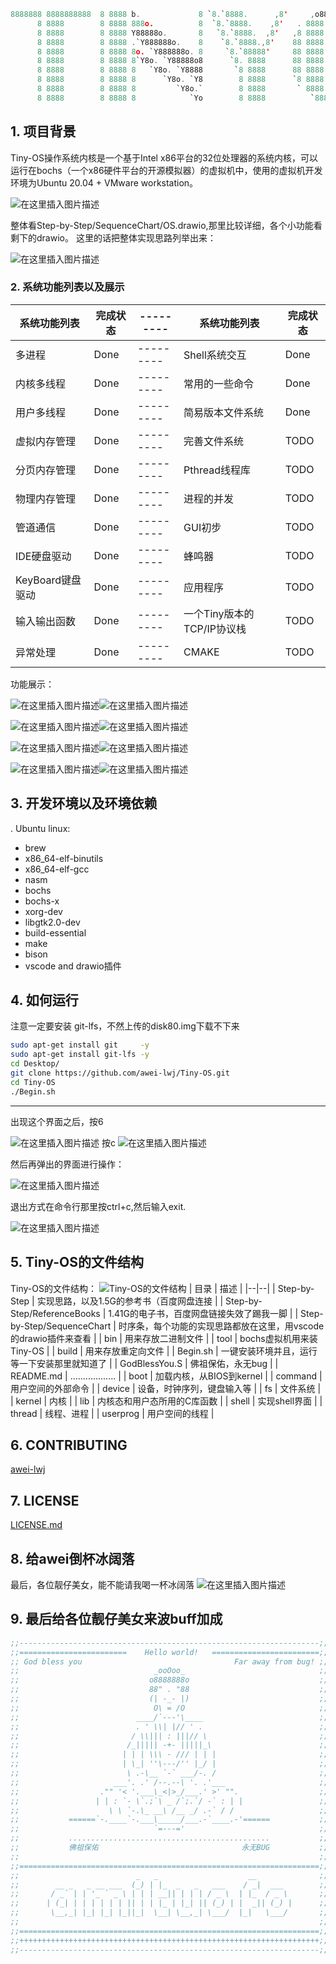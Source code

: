 ```c
8888888 8888888888  8 8888 b.             8 `8.`8888.      ,8'     ,o888888o.        d888888o.   
      8 8888        8 8888 888o.          8  `8.`8888.    ,8'   . 8888     `88.    .`8888:' `88. 
      8 8888        8 8888 Y88888o.       8   `8.`8888.  ,8'   ,8 8888       `8b   8.`8888.   Y8 
      8 8888        8 8888 .`Y888888o.    8    `8.`8888.,8'    88 8888        `8b  `8.`8888.     
      8 8888        8 8888 8o. `Y888888o. 8     `8.`88888'     88 8888         88   `8.`8888.    
      8 8888        8 8888 8`Y8o. `Y88888o8      `8. 8888      88 8888         88    `8.`8888.   
      8 8888        8 8888 8   `Y8o. `Y8888       `8 8888      88 8888        ,8P     `8.`8888.  
      8 8888        8 8888 8      `Y8o. `Y8        8 8888      `8 8888       ,8P  8b   `8.`8888. 
      8 8888        8 8888 8         `Y8o.`        8 8888       ` 8888     ,88'   `8b.  ;8.`8888 
      8 8888        8 8888 8            `Yo        8 8888          `8888888P'      `Y8888P ,88P' 


```
## 1. 项目背景
Tiny-OS操作系统内核是一个基于Intel x86平台的32位处理器的系统内核，可以运行在bochs（一个x86硬件平台的开源模拟器）的虚拟机中，使用的虚拟机开发环境为Ubuntu 20.04 + VMware workstation。

![在这里插入图片描述](https://img-blog.csdnimg.cn/20210718202646756.png?x-oss-process=image/watermark,type_ZmFuZ3poZW5naGVpdGk,shadow_10,text_aHR0cHM6Ly9ibG9nLmNzZG4ubmV0L3FxXzQ1ODc3NTI0,size_16,color_FFFFFF,t_70)

整体看Step-by-Step/SequenceChart/OS.drawio,那里比较详细，各个小功能看剩下的drawio。
这里的话把整体实现思路列举出来：

![在这里插入图片描述](https://img-blog.csdnimg.cn/20210718182847336.png?x-oss-process=image/watermark,type_ZmFuZ3poZW5naGVpdGk,shadow_10,text_aHR0cHM6Ly9ibG9nLmNzZG4ubmV0L3FxXzQ1ODc3NTI0,size_16,color_FFFFFF,t_70#pic_center)
### 2. 系统功能列表以及展示
| 系统功能列表 | 完成状态 |---------|系统功能列表 | 完成状态 |
|--|--|--|--|--|
| 多进程 | Done |---------| Shell系统交互 | Done |
| 内核多线程 | Done |---------| 常用的一些命令 | Done |
| 用户多线程 | Done |---------| 简易版本文件系统 | Done |
| 虚拟内存管理 | Done |---------| 完善文件系统 | TODO |
| 分页内存管理 | Done |---------| Pthread线程库 | TODO |
| 物理内存管理 | Done |---------| 进程的并发 | TODO |
| 管道通信 | Done |---------| GUI初步 | TODO |
| IDE硬盘驱动 | Done |---------| 蜂鸣器 | TODO |
| KeyBoard键盘驱动 | Done |---------| 应用程序 | TODO |
| 输入输出函数 | Done |---------| 一个Tiny版本的TCP/IP协议栈 | TODO |
| 异常处理 | Done |---------| CMAKE | TODO |







功能展示：

![在这里插入图片描述](https://img-blog.csdnimg.cn/20210718200627488.png?x-oss-process=image/watermark,type_ZmFuZ3poZW5naGVpdGk,shadow_10,text_aHR0cHM6Ly9ibG9nLmNzZG4ubmV0L3FxXzQ1ODc3NTI0,size_16,color_FFFFFF,t_70)![在这里插入图片描述](https://img-blog.csdnimg.cn/20210718200700594.png?x-oss-process=image/watermark,type_ZmFuZ3poZW5naGVpdGk,shadow_10,text_aHR0cHM6Ly9ibG9nLmNzZG4ubmV0L3FxXzQ1ODc3NTI0,size_16,color_FFFFFF,t_70)

![在这里插入图片描述](https://img-blog.csdnimg.cn/20210718200715326.png?x-oss-process=image/watermark,type_ZmFuZ3poZW5naGVpdGk,shadow_10,text_aHR0cHM6Ly9ibG9nLmNzZG4ubmV0L3FxXzQ1ODc3NTI0,size_16,color_FFFFFF,t_70)![在这里插入图片描述](https://img-blog.csdnimg.cn/20210718200727201.png?x-oss-process=image/watermark,type_ZmFuZ3poZW5naGVpdGk,shadow_10,text_aHR0cHM6Ly9ibG9nLmNzZG4ubmV0L3FxXzQ1ODc3NTI0,size_16,color_FFFFFF,t_70)

![在这里插入图片描述](https://img-blog.csdnimg.cn/20210718200736407.png?x-oss-process=image/watermark,type_ZmFuZ3poZW5naGVpdGk,shadow_10,text_aHR0cHM6Ly9ibG9nLmNzZG4ubmV0L3FxXzQ1ODc3NTI0,size_16,color_FFFFFF,t_70)![在这里插入图片描述](https://img-blog.csdnimg.cn/20210718200747909.png?x-oss-process=image/watermark,type_ZmFuZ3poZW5naGVpdGk,shadow_10,text_aHR0cHM6Ly9ibG9nLmNzZG4ubmV0L3FxXzQ1ODc3NTI0,size_16,color_FFFFFF,t_70)

![在这里插入图片描述](https://img-blog.csdnimg.cn/2021071820075750.png?x-oss-process=image/watermark,type_ZmFuZ3poZW5naGVpdGk,shadow_10,text_aHR0cHM6Ly9ibG9nLmNzZG4ubmV0L3FxXzQ1ODc3NTI0,size_16,color_FFFFFF,t_70)![在这里插入图片描述](https://img-blog.csdnimg.cn/20210718200803244.png?x-oss-process=image/watermark,type_ZmFuZ3poZW5naGVpdGk,shadow_10,text_aHR0cHM6Ly9ibG9nLmNzZG4ubmV0L3FxXzQ1ODc3NTI0,size_16,color_FFFFFF,t_70)

##  3. 开发环境以及环境依赖
. Ubuntu linux:
 -  brew
 -  x86_64-elf-binutils
 -  x86_64-elf-gcc
 -  nasm
 -  bochs
 -  bochs-x
 -  xorg-dev
 -  libgtk2.0-dev
 -  build-essential
 -  make
 -  bison 
 -  vscode and drawio插件


## 4. 如何运行
注意一定要安装 git-lfs，不然上传的disk80.img下载不下来
```sh
sudo apt-get install git     -y
sudo apt-get install git-lfs -y
cd Desktop/
git clone https://github.com/awei-lwj/Tiny-OS.git
cd Tiny-OS
./Begin.sh
```

---
出现这个界面之后，按6

![在这里插入图片描述](https://img-blog.csdnimg.cn/20210718202046232.png?x-oss-process=image/watermark,type_ZmFuZ3poZW5naGVpdGk,shadow_10,text_aHR0cHM6Ly9ibG9nLmNzZG4ubmV0L3FxXzQ1ODc3NTI0,size_16,color_FFFFFF,t_70)
按c
![在这里插入图片描述](https://img-blog.csdnimg.cn/20210718202123804.png?x-oss-process=image/watermark,type_ZmFuZ3poZW5naGVpdGk,shadow_10,text_aHR0cHM6Ly9ibG9nLmNzZG4ubmV0L3FxXzQ1ODc3NTI0,size_16,color_FFFFFF,t_70)

然后再弹出的界面进行操作：

![在这里插入图片描述](https://img-blog.csdnimg.cn/20210718202245647.png?x-oss-process=image/watermark,type_ZmFuZ3poZW5naGVpdGk,shadow_10,text_aHR0cHM6Ly9ibG9nLmNzZG4ubmV0L3FxXzQ1ODc3NTI0,size_16,color_FFFFFF,t_70)

退出方式在命令行那里按ctrl+c,然后输入exit.

![在这里插入图片描述](https://img-blog.csdnimg.cn/20210718202350669.png?x-oss-process=image/watermark,type_ZmFuZ3poZW5naGVpdGk,shadow_10,text_aHR0cHM6Ly9ibG9nLmNzZG4ubmV0L3FxXzQ1ODc3NTI0,size_16,color_FFFFFF,t_70)

## 5. Tiny-OS的文件结构
Tiny-OS的文件结构：
![Tiny-OS的文件结构](https://img-blog.csdnimg.cn/20210718180313391.png?x-oss-process=image/watermark,type_ZmFuZ3poZW5naGVpdGk,shadow_10,text_aHR0cHM6Ly9ibG9nLmNzZG4ubmV0L3FxXzQ1ODc3NTI0,size_16,color_FFFFFF,t_70)
| 目录 | 描述 |
|--|--|
| Step-by-Step | 实现思路，以及1.5G的参考书（百度网盘连接 | 
|  Step-by-Step/ReferenceBooks | 1.41G的电子书，百度网盘链接失效了踢我一脚 |
| Step-by-Step/SequenceChart | 时序条，每个功能的实现思路都放在这里，用vscode的drawio插件来查看 |
| bin | 用来存放二进制文件 |
| tool | bochs虚拟机用来装Tiny-OS |
| build | 用来存放重定向文件 |
| Begin.sh | 一键安装环境并且，运行等一下安装那里就知道了 |
| GodBlessYou.S | 佛祖保佑，永无bug |
| README.md | .................. |
| boot | 加载内核，从BIOS到kernel |
| command | 用户空间的外部命令 |
| device | 设备，时钟序列，键盘输入等 |
| fs | 文件系统 |
| kernel | 内核 |
| lib | 内核态和用户态所用的C库函数 |
| shell | 实现shell界面 |
| thread | 线程、进程 |
| userprog | 用户空间的线程 |


## 6. CONTRIBUTING

[awei-lwj](https://github.com/awei-lwj)

## 7. LICENSE
 [LICENSE.md](https://github.com/awei-lwj/Tiny-OS/blob/master/LICENSE)

## 8. 给awei倒杯冰阔落
最后，各位靓仔美女，能不能请我喝一杯冰阔落
![在这里插入图片描述](https://img-blog.csdnimg.cn/20210718204953214.png?x-oss-process=image/watermark,type_ZmFuZ3poZW5naGVpdGk,shadow_10,text_aHR0cHM6Ly9ibG9nLmNzZG4ubmV0L3FxXzQ1ODc3NTI0,size_16,color_FFFFFF,t_70)
## 9. 最后给各位靓仔美女来波buff加成

```asm
;;-------------------------------------------------------------------;;
;;========================    Hello world!   ========================;;
;; God bless you                                  Far away from bug! ;;
;;                              _ooOoo_                              ;;
;;                             o8888888o                             ;;
;;                             88" . "88                             ;;
;;                             (| -_- |)                             ;;  
;;                              O\ = /O                              ;;
;;                          ____/`---'\____                          ;;
;;                          . ' \\| |// ' .                          ;; 
;;                         / \\||| : |||// \                         ;;
;;                        /_||||| -+- |||||_\                        ;;
;;                       | | | \\\ - /// | | |                       ;;
;;                       | \_| ''\---/'' |_/ |                       ;;
;;                        \ .-\__ `-` ___/-. /                       ;;
;;                     ___'. .' /--.--\ '. .'___                     ;;
;;                  ."" '< '.___\_<|>_/___.' >' "".                  ;;
;;                 | | : `- \`.;`\ _ /`;.`/ -` : | |                 ;;         
;;                    \ \ `-.\_ __\ /__ _/ .-` / /                   ;;
;;           ======`-.____`-.___\_____/___.-`____.-'======           ;;
;;                              `=---='                              ;;
;;           .............................................           ;;
;;           佛祖保佑                                永无BUG           ;;
;;                                                                   ;;
;;===================================================================;;
;;                          _   _                    __              ;;
;;        __ _   _ __ ___  (_) | |_  _   _   ___    / _|  ___        ;;
;;       / _` | | '_ ` _ \ | | | __|| | | | / _ \  | |_  / _ \       ;;
;;      | (_| | | | | | | || | | |_ | |_| || (_) | |  _|| (_) |      ;;
;;       \__,_| |_| |_| |_||_|  \__| \__,_| \___/  |_|   \___/       ;;
;;                                                                   ;;
;;===================================================================;;
;;+++++++++++++++++++++++++++++++++++++++++++++++++++++++++++++++++++;;
;;-------------------------------------------------------------------;;




```
